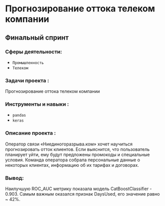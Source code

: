 # Прогнозирование оттока телеком компании

## Финальный спринт

### Сферы деятельности:

- `Промышленность`
- `Телеком`

### Задачи проекта : 

Прогнозирование оттока телеком компании

### Инструменты и навыки :

- `pandas`
- `keras`

### Описание проекта :

Оператор связи «Ниединогоразрыва.ком» хочет научиться прогнозировать отток клиентов. Если выяснится, что пользователь планирует уйти, ему будут предложены промокоды и специальные условия. Команда оператора собрала персональные данные о некоторых клиентах, информацию об их тарифах и договорах. 

### Вывод:

Наилучшую ROC_AUC метрику показала модель CatBoostClassifier - 0.903.
Самым важным оказался признак DaysUsed, его значение равно ~ 42%.